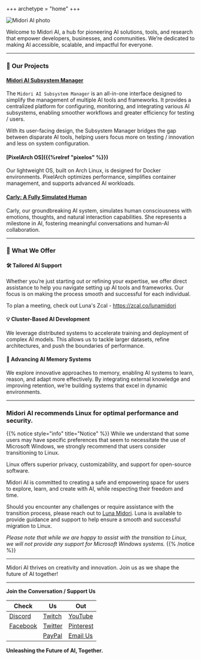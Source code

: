
+++
archetype = "home"
+++

![Midori AI photo](https://tea-cup.midori-ai.xyz/download/logo_color1.png)

Welcome to Midori AI, a hub for pioneering AI solutions, tools, and research that empower developers, businesses, and communities. We’re dedicated to making AI accessible, scalable, and impactful for everyone.

---

### 🚀 **Our Projects**

#### [Midori AI Subsystem Manager](/subsystem/manager)
The `Midori AI Subsystem Manager` is an all-in-one interface designed to simplify the management of multiple AI tools and frameworks. It provides a centralized platform for configuring, monitoring, and integrating various AI subsystems, enabling smoother workflows and greater efficiency for testing / users.

With its user-facing design, the Subsystem Manager bridges the gap between disparate AI tools, helping users focus more on testing / innovation and less on system configuration.

#### [PixelArch OS]({{%relref "pixelos" %}})
Our lightweight OS, built on Arch Linux, is designed for Docker environments. PixelArch optimizes performance, simplifies container management, and supports advanced AI workloads.

#### [Carly: A Fully Simulated Human](/about-us/carly-api)
Carly, our groundbreaking AI system, simulates human consciousness with emotions, thoughts, and natural interaction capabilities. She represents a milestone in AI, fostering meaningful conversations and human-AI collaboration.

---

### 🌟 **What We Offer**

#### 🛠️ **Tailored AI Support**
Whether you’re just starting out or refining your expertise, we offer direct assistance to help you navigate setting up AI tools and frameworks. Our focus is on making the process smooth and successful for each individual.

To plan a meeting, check out Luna's Zcal - https://zcal.co/lunamidori

#### 💡 **Cluster-Based AI Development**
We leverage distributed systems to accelerate training and deployment of complex AI models. This allows us to tackle larger datasets, refine architectures, and push the boundaries of performance.

#### 🧠 **Advancing AI Memory Systems**
We explore innovative approaches to memory, enabling AI systems to learn, reason, and adapt more effectively. By integrating external knowledge and improving retention, we’re building systems that excel in dynamic environments.

---

### Midori AI recommends Linux for optimal performance and security.

{{% notice style="info" title="Notice" %}}
While we understand that some users may have specific preferences that seem to necessitate the use of Microsoft Windows, we strongly recommend that users consider transitioning to Linux. 

Linux offers superior privacy, customizability, and support for open-source software.

Midori AI is committed to creating a safe and empowering space for users to explore, learn, and create with AI, while respecting their freedom and time.

Should you encounter any challenges or require assistance with the transition process, please reach out to [Luna Midori](https://zcal.co/lunamidori/move-to-linux). Luna is available to provide guidance and support to help ensure a smooth and successful migration to Linux.

*Please note that while we are happy to assist with the transition to Linux, we will not provide any support for Microsoft Windows systems.*
{{% /notice %}}

---

Midori AI thrives on creativity and innovation. Join us as we shape the future of AI together!

---

**Join the Conversation / Support Us**

|Check|Us|Out|
|---|---|---|
| [Discord](https://discord.gg/xdgCx3VyHU) | [Twitch](https://www.twitch.tv/luna_midori5) | [YouTube](https://www.youtube.com/channel/UCVQo4TxFJEoE5kccScY-xow) |
| [Facebook](https://www.facebook.com/TWLunagreen) | [Twitter](https://twitter.com/lunamidori5) | [Pinterest](https://www.pinterest.com/luna_midori5/) |
| | [PayPal](https://paypal.me/midoricookieclub?country.x=US&locale.x=en_US) | [Email Us](mailto:contact-us@midori-ai.xyz) |

**Unleashing the Future of AI, Together.**